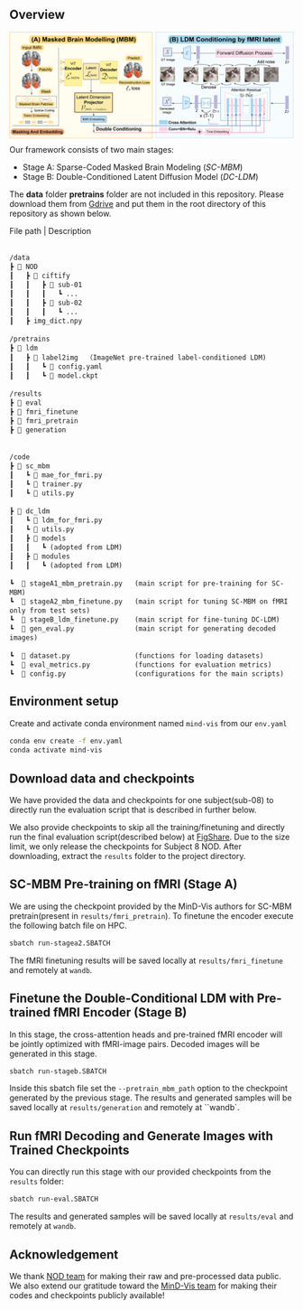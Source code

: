 ## Overview

![flowchar-img](assets/flowchart_r.png)
Our framework consists of two main stages:

- Stage A: Sparse-Coded Masked Brain Modeling (_SC-MBM_)
- Stage B: Double-Conditioned Latent Diffusion Model (_DC-LDM_)

The **data** folder **pretrains** folder are not included in this repository.
Please download them from [Gdrive](https://drive.google.com/drive/folders/1cetXxe2Syi817Ur1yhc09MQtDioiV3az?usp=sharing) and put them in the root directory of this repository as shown below.

File path | Description

```

/data
┣ 📂 NOD
┃   ┣ 📂 ciftify
┃   ┃   ┣ 📂 sub-01
┃   ┃   ┃   ┗ ...
┃   ┃   ┣ 📂 sub-02
┃   ┃   ┃   ┗ ...
┃   ┣ img_dict.npy

/pretrains
┣ 📂 ldm
┃   ┣ 📂 label2img  （ImageNet pre-trained label-conditioned LDM)
┃   ┃   ┗ 📜 config.yaml
┃   ┃   ┗ 📜 model.ckpt

/results
┣ 📂 eval
┣ 📂 fmri_finetune
┣ 📂 fmri_pretrain
┣ 📂 generation


/code
┣ 📂 sc_mbm
┃   ┗ 📜 mae_for_fmri.py
┃   ┗ 📜 trainer.py
┃   ┗ 📜 utils.py

┣ 📂 dc_ldm
┃   ┗ 📜 ldm_for_fmri.py
┃   ┗ 📜 utils.py
┃   ┣ 📂 models
┃   ┃   ┗ (adopted from LDM)
┃   ┣ 📂 modules
┃   ┃   ┗ (adopted from LDM)

┗  📜 stageA1_mbm_pretrain.py   (main script for pre-training for SC-MBM)
┗  📜 stageA2_mbm_finetune.py   (main script for tuning SC-MBM on fMRI only from test sets)
┗  📜 stageB_ldm_finetune.py    (main script for fine-tuning DC-LDM)
┗  📜 gen_eval.py               (main script for generating decoded images)

┗  📜 dataset.py                (functions for loading datasets)
┗  📜 eval_metrics.py           (functions for evaluation metrics)
┗  📜 config.py                 (configurations for the main scripts)

```

## Environment setup

Create and activate conda environment named `mind-vis` from our `env.yaml`

```sh
conda env create -f env.yaml
conda activate mind-vis
```

## Download data and checkpoints

We have provided the data and checkpoints for one subject(sub-08) to directly run the evaluation script that is described in further below.

We also provide checkpoints to skip all the training/finetuning and directly run the final evaluation script(described below) at [FigShare](limk). Due to the size limit, we only release the checkpoints for Subject 8 NOD. After downloading, extract the `results` folder to the project directory.

## SC-MBM Pre-training on fMRI (Stage A)

We are using the checkpoint provided by the MinD-Vis authors for SC-MBM pretrain(present in `results/fmri_pretrain`). To finetune the encoder execute the following batch file on HPC.

```sh
sbatch run-stagea2.SBATCH
```

The fMRI finetuning results will be saved locally at `results/fmri_finetune` and remotely at `wandb`.

## Finetune the Double-Conditional LDM with Pre-trained fMRI Encoder (Stage B)

In this stage, the cross-attention heads and pre-trained fMRI encoder will be jointly optimized with fMRI-image pairs. Decoded images will be generated in this stage.

```sh
sbatch run-stageb.SBATCH
```

Inside this sbatch file set the `--pretrain_mbm_path` option to the checkpoint generated by the previous stage. The results and generated samples will be saved locally at `results/generation` and remotely at ``wandb`.

## Run fMRI Decoding and Generate Images with Trained Checkpoints

You can directly run this stage with our provided checkpoints from the `results` folder:

```sh
sbatch run-eval.SBATCH
```

The results and generated samples will be saved locally at `results/eval` and remotely at `wandb`.

## Acknowledgement

We thank [NOD team](https://github.com/GongZhengxin/NOD-fmri) for making their raw and pre-processed data public. We also extend our gratitude toward the [MinD-Vis team](https://github.com/zjc062/mind-vis/tree/main) for making their codes and checkpoints publicly available!
